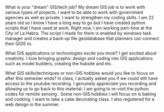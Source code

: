 What is your "dream" GIS/tech job?
My dream GIS job is to work with various types of projects. I want to be able to work with government agencies as well as private. I want to strengthen my coding skills. I am 22 years old so I know I have a long way to go but I have created python scripts that I have used at work. Right now, I am working part-time at the City of La Habra. The script I made for them is enabled by windows task manager and creates a back-up file geodatabase that planners can connect their QGIS to. 

What GIS applications or technologies excite you most?
I get excited about creativity. I love bringing graphic design and coding into GIS applications such as model builders, creating the hubsite and etc.

What GIS skills/techniques or non-GIS hobbies would you like to focus on after this semester ends?
In class, I actually asked you if we could still have access to the youtube recording. I genuinely appreciate you recording and allowing us to go back to this material. I am going to re-visit the python codes for remote sensing . Some non-GIS hobbies I will focus on is baking and cooking. I want to take a cake decorating class. 
I also registered for a web design in the summer. 
